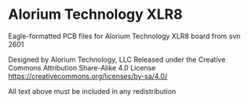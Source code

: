 # Alorium Technology XLR8

Eagle-formatted PCB files for Alorium Technology XLR8 board from svn 2601

Designed by Alorium Technology, LLC
Released under the Creative Commons Attribution Share-Alike 4.0 License
https://creativecommons.org/licenses/by-sa/4.0/

All text above must be included in any redistribution
